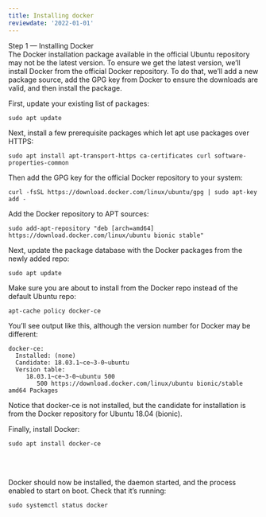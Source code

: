 ```yaml
---
title: Installing docker
reviewdate: '2022-01-01'
---
```


<p id="bkmrk-step-1-%E2%80%94-installing-">Step 1 — Installing Docker<br>The Docker installation package available in the official Ubuntu repository may not be the latest version. To ensure we get the latest version, we’ll install Docker from the official Docker repository. To do that, we’ll add a new package source, add the GPG key from Docker to ensure the downloads are valid, and then install the package.</p>
<p id="bkmrk-first%2C-update-your-e">First, update your existing list of packages:</p>
<pre id="bkmrk-sudo-apt-update"><code class="language-">sudo apt update</code></pre>
<p id="bkmrk-next%2C-install-a-few-">Next, install a few prerequisite packages which let apt use packages over HTTPS:</p>
<pre id="bkmrk-sudo-apt-install-apt"><code class="language-">sudo apt install apt-transport-https ca-certificates curl software-properties-common</code></pre>
<p id="bkmrk-then-add-the-gpg-key">Then add the GPG key for the official Docker repository to your system:</p>
<pre id="bkmrk-curl--fssl-https%3A%2F%2Fd"><code class="language-">curl -fsSL https://download.docker.com/linux/ubuntu/gpg | sudo apt-key add -</code></pre>
<p id="bkmrk-add-the-docker-repos">Add the Docker repository to APT sources:</p>
<pre id="bkmrk-sudo-add-apt-reposit"><code class="language-">sudo add-apt-repository "deb [arch=amd64] https://download.docker.com/linux/ubuntu bionic stable"</code></pre>
<p id="bkmrk-next%2C-update-the-pac">Next, update the package database with the Docker packages from the newly added repo:</p>
<pre id="bkmrk-sudo-apt-update-0"><code class="language-">sudo apt update</code></pre>
<p id="bkmrk-make-sure-you-are-ab">Make sure you are about to install from the Docker repo instead of the default Ubuntu repo:</p>
<pre id="bkmrk-apt-cache-policy-doc"><code class="language-">apt-cache policy docker-ce</code></pre>
<p id="bkmrk-you%E2%80%99ll-see-output-li">You’ll see output like this, although the version number for Docker may be different:</p>
<pre id="bkmrk-docker-ce%3A-installed"><code class="language-YAML">docker-ce:
  Installed: (none)
  Candidate: 18.03.1~ce~3-0~ubuntu
  Version table:
     18.03.1~ce~3-0~ubuntu 500
        500 https://download.docker.com/linux/ubuntu bionic/stable amd64 Packages</code></pre>
<p id="bkmrk-notice-that-docker-c">Notice that docker-ce is not installed, but the candidate for installation is from the Docker repository for Ubuntu 18.04 (bionic).</p>
<p id="bkmrk-finally%2C-install-doc">Finally, install Docker:</p>
<pre id="bkmrk-sudo-apt-install-doc"><code class="language-shell">sudo apt install docker-ce</code></pre>
<p id="bkmrk-%C2%A0"> </p>
<p id="bkmrk-docker-should-now-be"><br>Docker should now be installed, the daemon started, and the process enabled to start on boot. Check that it’s running:</p>
<pre id="bkmrk-sudo-systemctl-statu"><code class="language-shell">sudo systemctl status docker</code></pre>